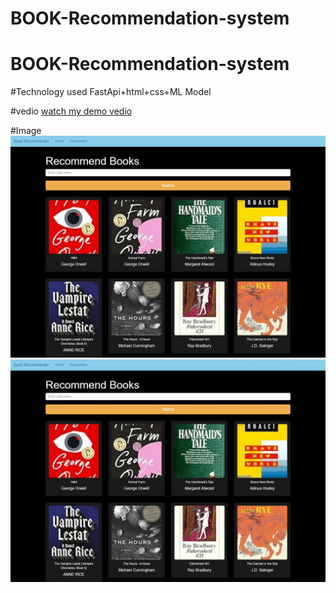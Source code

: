 # BOOK-Recommendation-system

# BOOK-Recommendation-system

#Technology used
FastApi+html+css+ML Model

#vedio
[watch my demo vedio](https://github.com/pramishpoudel/book-recommendation-system/blob/main/demo.mp4)


#Image
![home](home.jpg.jpeg)
![recommend](recommend.jpg.jpeg)
